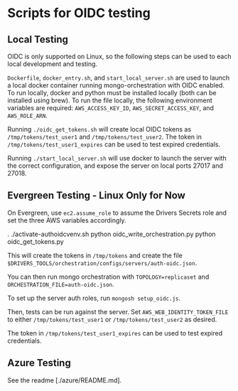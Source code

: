 # Scripts for OIDC testing


## Local Testing

OIDC is only supported on Linux, so the following steps can be used
to each local development and testing.

`Dockerfile`, `docker_entry.sh`, and `start_local_server.sh` are used to launch a
local docker container running mongo-orchestration with OIDC enabled.
To run locally, docker and python must be installed locally (both can be
installed using brew).
To run the file locally, the following environment variables are required:
`AWS_ACCESS_KEY_ID`, `AWS_SECRET_ACCESS_KEY`, and `AWS_ROLE_ARN`.

Running `./oidc_get_tokens.sh`  will create local OIDC tokens as `/tmp/tokens/test_user1` and `/tmp/tokens/test_user2`. The token in `/tmp/tokens/test_user1_expires` can be used to test expired credentials.

Running `./start_local_server.sh` will use docker to launch the server
with the correct configuration, and expose the server on local ports 27017
and 27018.


## Evergreen Testing - Linux Only for Now

On Evergreen, use `ec2.assume_role` to assume the Drivers Secrets role
and set the three AWS variables accordingly.

. ./activate-authoidcvenv.sh
python oidc_write_orchestration.py
python oidc_get_tokens.py

This will create the tokens in `/tmp/tokens` and
create the file `$DRIVERS_TOOLS/orchestration/configs/servers/auth-oidc.json`.

You can then run mongo orchestration with `TOPOLOGY=replicaset` and `ORCHESTRATION_FILE=auth-oidc.json`.

To set up the server auth roles, run `mongosh setup_oidc.js`.

Then, tests can be run against the server.  Set `AWS_WEB_IDENTITY_TOKEN_FILE` to either `/tmp/tokens/test_user1` or `/tmp/tokens/test_user2` as desired.

The token in `/tmp/tokens/test_user1_expires` can be used to test expired credentials.

## Azure Testing

See the readme [./azure/README.md].
